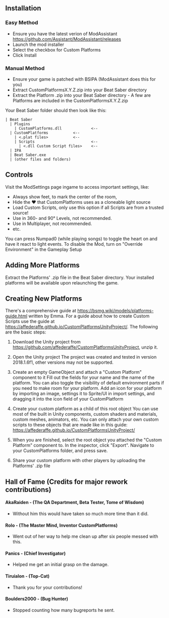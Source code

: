 ## Installation
### Easy Method

* Ensure you have the latest verion of ModAssistant https://github.com/Assistant/ModAssistant/releases
* Launch the mod installer
* Select the checkbox for Custom Platforms
* Click Install
### Manual Method

* Ensure your game is patched with BSIPA (ModAssistant does this for you)
* Extract CustomPlatformsX.Y.Z.zip into your Beat Saber directory
* Extract the Platform .zip into your Beat Saber directory - A few are Platforms are included in the CustomPlatformsX.Y.Z.zip

Your Beat Saber folder should then look like this:

```
| Beat Saber
  | Plugins
    | CustomPlatforms.dll             <-- 
  | CustomPlatforms		      <--
    | <.plat files>		      <--
    | Scripts                         <--
      | <.dll Custom Script files>    <--
  | IPA
  | Beat Saber.exe
  | (other files and folders)
```

## Controls

Visit the ModSettings page ingame to access important settings, like:
* Always show feet, to mark the center of the room,
* Hide the :heart: that CustomPlatforms uses as a cloneable light source
* Load Custom Scripts, only use this option if all Scripts are from a trusted source!
* Use in 360- and 90° Levels, not recommended.
* Use in Multiplayer, not recommended.
* etc.

You can press Numpad0 (while playing songs) to toggle the heart on and have it react to light events.
To disable the Mod, turn on "Override Environment" in the Gameplay Setup

## Adding More Platforms

Extract the Platforms' .zip file in the Beat Saber directory.
Your installed platforms will be available upon relaunching the game.

## Creating New Platforms

There's a comprehensive guide at https://bsmg.wiki/models/platforms-guide.html written by Emma.
For a guide about how to create Custom Scripts use the guide at https://affederaffe.github.io/CustomPlatformsUnityProject/.
The following are the basic steps:

1. Download the Unity project from https://github.com/affederaffe/CustomPlatformsUnityProject, unzip it.

2. Open the Unity project
The project was created and tested in version 2018.1.6f1, other versions may not be supported.

3. Create an empty GameObject and attach a "Custom Platform" component to it
Fill out the fields for your name and the name of the platform.  You can also toggle the visibility of default environment parts if you need to make room for your platform.
Add an icon for your platform by importing an image, settings it to Sprite/UI in import settings, and dragging it into the icon field of your CustomPlatform

4. Create your custom platform as a child of this root object
You can use most of the built in Unity components, custom shaders and materials, custom meshes, animators, etc.
You can only attach your own custom scripts to these objects that are made like in this guide: https://affederaffe.github.io/CustomPlatformsUnityProject/

5. When you are finished, select the root object you attached the "Custom Platform" component to.
In the inspector, click "Export". Navigate to your CustomPlatforms folder, and press save.

6. Share your custom platform with other players by uploading the Platforms' .zip file

## Hall of Fame (Credits for major rework contributions)
#### AkaRaiden - (The QA Department, Beta Tester, Tome of Wisdom)
  - Without him this would have taken so much more time than it did.

#### Rolo - (The Master Mind, Inventor CustomPlatforms)
  - Went out of her way to help me clean up after six people messed with this.

#### Panics - (Chief Investigator)
  - Helped me get an initial grasp on the damage.

#### Tiruialon - (Top-Cat)
  - Thank you for your contributions!
 
#### Boulders2000 - (Bug Hunter)
  - Stopped counting how many bugreports he sent.
